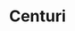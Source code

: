 ---
guid: "dda68e040f72"
title: "Centuri"
latlng: "42.966020, 9.350120"
youtubeId: "AO8vPrITfK4" 
---